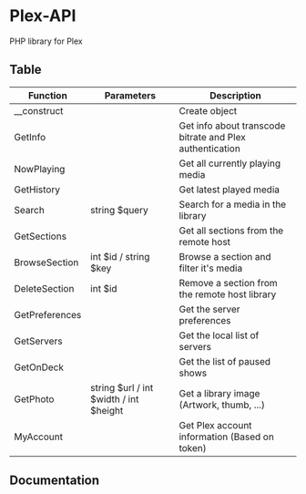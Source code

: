 # Plex-API
PHP library for Plex

## Table
Function | Parameters | Description
-------- | ---------- |-----------
__construct | | Create object
GetInfo | | Get info about transcode bitrate and Plex authentication
NowPlaying | | Get all currently playing media
GetHistory | | Get latest played media
Search | string $query | Search for a media in the library
GetSections | | Get all sections from the remote host
BrowseSection | int $id / string $key| Browse a section and filter it's media
DeleteSection | int $id | Remove a section from the remote host library
GetPreferences | | Get the server preferences
GetServers | | Get the local list of servers
GetOnDeck | | Get the list of paused shows
GetPhoto | string $url / int $width / int $height | Get a library image (Artwork, thumb, ...)
MyAccount | | Get Plex account information (Based on token)

## Documentation
